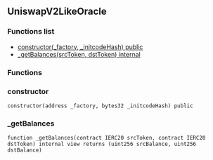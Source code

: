 
## UniswapV2LikeOracle

### Functions list
- [constructor(_factory, _initcodeHash) public](#constructor)
- [_getBalances(srcToken, dstToken) internal](#_getbalances)

### Functions
### constructor

```solidity
constructor(address _factory, bytes32 _initcodeHash) public
```

### _getBalances

```solidity
function _getBalances(contract IERC20 srcToken, contract IERC20 dstToken) internal view returns (uint256 srcBalance, uint256 dstBalance)
```


